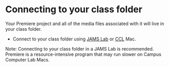 # Connecting to your class folder

Your Premiere project and all of the media files associated with it will live in your class folder.

* Connect to your class folder using [JAMS Lab](https://jjloomis.gitbooks.io/file-and-folder-management/content/connecting-in-jams-lab.html) or [CCL](https://jjloomis.gitbooks.io/file-and-folder-management/content/connecting-in-campus-computer-lab.html) Mac.

Note: Connecting to your class folder in a JAMS Lab is recommended. Premiere is a resource-intensive program that may run slower on Campus Computer Lab Macs.

